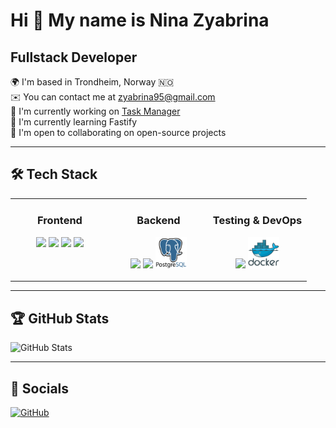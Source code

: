 # Hi 👋 My name is Nina Zyabrina

## Fullstack Developer

🌍 I'm based in Trondheim, Norway 🇳🇴  
✉️ You can contact me at [zyabrina95@gmail.com](mailto:zyabrina95@gmail.com)  
🚀 I'm currently working on [Task Manager](https://github.com/Zyabridos/taskManager)  
🧠 I'm currently learning Fastify  
🤝 I'm open to collaborating on open-source projects  

---

## 🛠 Tech Stack

<table>
  <tr>
    <td align="center" valign="top" width="33%">
      <h3>Frontend</h3>
      <p>
        <a href="https://reactjs.org/"><img src="https://profilinator.rishav.dev/skills-assets/react-original-wordmark.svg" height="50"/></a>
        <a href="https://redux.js.org/"><img src="https://profilinator.rishav.dev/skills-assets/redux-original.svg" height="50"/></a>
        <a href="https://nextjs.org/"><img src="https://cdn.worldvectorlogo.com/logos/nextjs-2.svg" height="50"/></a>
        <a href="https://www.typescriptlang.org/"><img src="https://profilinator.rishav.dev/skills-assets/typescript-original.svg" height="50"/></a>
      </p>
    </td>
    <td align="center" valign="top" width="33%">
      <h3>Backend</h3>
      <p>
        <a href="https://nodejs.org/"><img src="https://profilinator.rishav.dev/skills-assets/nodejs-original-wordmark.svg" height="50"/></a>
        <a href="https://fastify.dev/"><img src="https://pbs.twimg.com/profile_images/970652657231847424/mWKpZoM4_400x400.jpg" height="50"/></a>
        <a href="https://www.postgresql.org/"><img src="https://raw.githubusercontent.com/devicons/devicon/master/icons/postgresql/postgresql-original-wordmark.svg" height="50"/></a>
      </p>
    </td>
    <td align="center" valign="top" width="33%">
      <h3>Testing & DevOps</h3>
      <p>
        <a href="https://jestjs.io/"><img src="https://www.vectorlogo.zone/logos/jestjsio/jestjsio-icon.svg" height="50"/></a>
        <a href="https://www.docker.com/"><img src="https://raw.githubusercontent.com/devicons/devicon/master/icons/docker/docker-original-wordmark.svg" height="50"/></a>
      </p>
    </td>
  </tr>
</table>

---

## 🏆 GitHub Stats

![GitHub Stats](https://github-readme-stats.vercel.app/api?username=Zyabridos&show_icons=true&theme=radical)

---

## 🔗 Socials

[![GitHub](https://img.shields.io/badge/GitHub-000?logo=github&logoColor=white)](https://github.com/Zyabridos)

